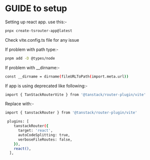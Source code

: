 # GUIDE to setup

Setting up react app. use this:-

```bash
pnpx create-tsrouter-app@latest
```

Check vite.config.ts file for any issue

If problem with path type:-
```bash
pnpm add -D @types/node
```

If problem with __dirname:-
```bash
const __dirname = dirname(fileURLToPath(import.meta.url))
```

If app is using deprecated like following:-
```bash
import { TanStackRouterVite } from '@tanstack/router-plugin/vite'
```
Replace with:-
```bash
import { tanstackRouter } from '@tanstack/router-plugin/vite'

 plugins: [
    tanstackRouter({
      target: 'react',
      autoCodeSplitting: true,
      verboseFileRoutes: false,
    }),
    react(),
  ],
```
